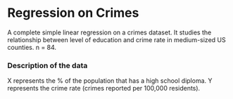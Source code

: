 # Regression on Crimes
A complete simple linear regression on a crimes dataset. It studies the relationship between level of education and crime rate in medium-sized US counties. n = 84. 

### Description of the data
X represents the % of the population that has a high school diploma. Y represents the crime rate (crimes reported per 100,000 residents).


